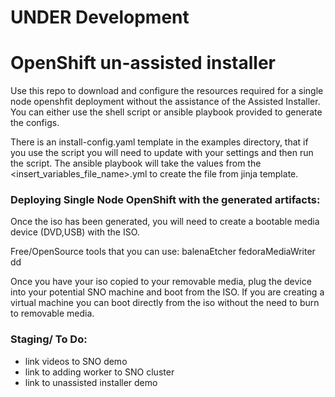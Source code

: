 # UNDER Development 

# OpenShift un-assisted installer

Use this repo to download and configure the resources required for a single node openshfit deployment
without the assistance of the Assisted Installer. You can either use the shell script or ansible playbook
provided to generate the configs. 

There is an install-config.yaml template in the examples directory, that if you use the script you will 
need to update with your settings and then run the script. The ansible playbook will take the values from 
the <insert_variables_file_name>.yml to create the file from jinja template. 

### Deploying Single Node OpenShift with the generated artifacts:

Once the iso has been generated, you will need to create a bootable media device (DVD,USB) with the ISO. 

Free/OpenSource tools that you can use:
balenaEtcher
fedoraMediaWriter
dd

Once you have your iso copied to your removable media, plug the device into your potential SNO
machine and boot from the ISO. If you are creating a virtual machine you can boot directly 
from the iso without the need to burn to removable media.


### Staging/ To Do:
- link videos to SNO demo
- link to adding worker to SNO cluster
- link to unassisted installer demo

